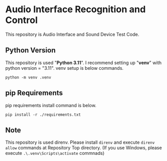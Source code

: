 # Audio Interface Recognition and Control

This repository is Audio Interface and Sound Device Test Code.

## Python Version

This repository is used "**Python 3.11**".
I recommend setting up "**venv**" with python version = "3.11".
venv setup is below commands.

`python -m venv .venv`

## pip Requirements

pip requirements install command is below.

`pip install -r ./requirements.txt`

## Note

This repository is used direnv.
Please install `direnv` and execute `direnv allow` commands at Repository Top directory.
(If you use Windows, please execute `.\.venv\Scripts\activate` commnads)
